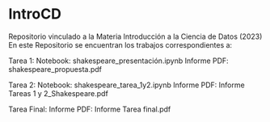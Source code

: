 # IntroCD
Repositorio vinculado a la Materia Introducción a la Ciencia de Datos (2023)
En este Repositorio se encuentran los trabajos correspondientes a:

Tarea 1:
  Notebook: shakespeare_presentación.ipynb
  Informe PDF: shakespeare_propuesta.pdf

Tarea 2:
  Notebook: shakespeare_tarea_1y2.ipynb
  Informe PDF: Informe Tareas 1 y 2_Shakespeare.pdf

Tarea Final:
  Informe PDF: Informe Tarea final.pdf
